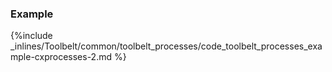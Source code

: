 <!-- post: -->


### Example

{%include _inlines/Toolbelt/common/toolbelt_processes/code_toolbelt_processes_example-cxprocesses-2.md %}
